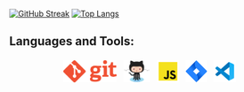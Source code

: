 [![GitHub Streak](http://github-readme-streak-stats.herokuapp.com?user=haiderali9-9&theme=dark&background=000000)](https://git.io/streak-stats)
[![Top Langs](https://github-readme-stats.vercel.app/api/top-langs/?username=haiderali9-9&layout=compact&theme=vision-friendly-dark)](https://github.com/anuraghazra/github-readme-stats)


## Languages and Tools:
<p align="center">
<img src="/Images/Git.png" alt="Python" height="40" style="vertical-align:top; margin:4px">
<img src="/Images/Octocat.png" alt="Javascript" height="40" style="vertical-align:top; margin:4px">
<img src="/Images/Javascript.png" alt="VS Code" height="40" style="vertical-align:top; margin:4px">
<img src="/Images/Jira.png" alt="VS Code" height="40" style="vertical-align:top; margin:4px">
<img src="/Images/VisualStudioCode.png" alt="VS Code" height="40" style="vertical-align:top; margin:4px">
</p>





